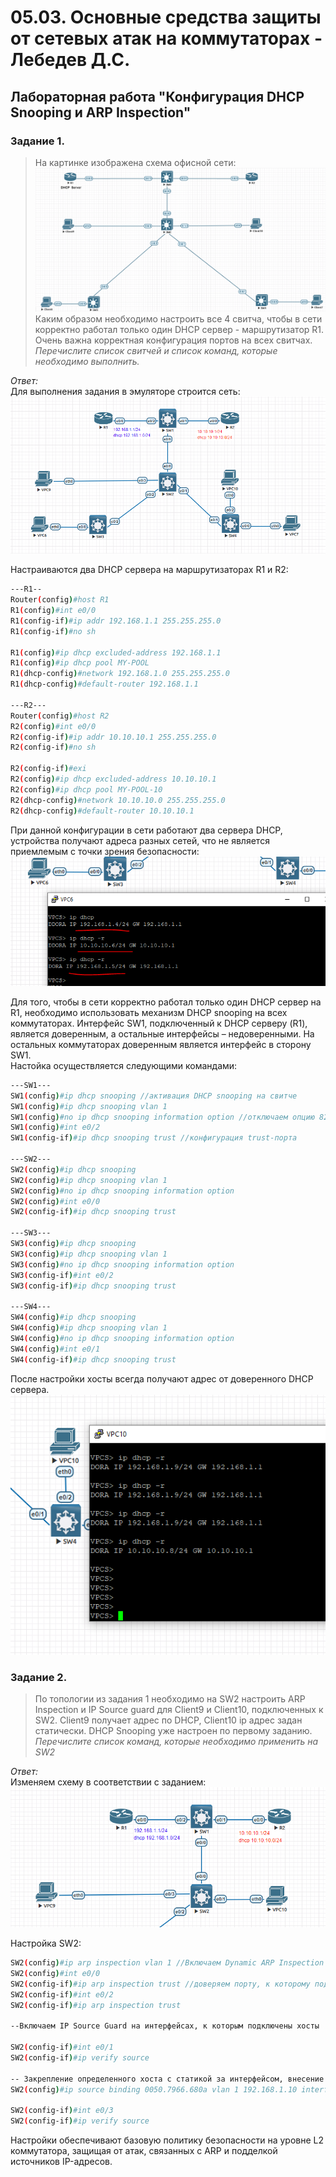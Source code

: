 # 05.03. Основные средства защиты от сетевых атак на коммутаторах - Лебедев Д.С.
## Лабораторная работа "Конфигурация DHCP Snooping и ARP Inspection"
### Задание 1.
> На картинке изображена схема офисной сети:  
> ![](_att/0503-00-00.png)  
> Каким образом необходимо настроить все 4 свитча, чтобы в сети корректно работал только один DHCP сервер - маршрутизатор R1. Очень важна корректная конфигурация портов на всех свитчах.  
> *Перечислите список свитчей и список команд, которые необходимо выполнить.*

*Ответ:*  
Для выполнения задания в эмуляторе строится сеть:  
![](_att/0503-01-00.png)

Настраиваются два DHCP сервера на маршрутизаторах R1 и R2:  
```sh
---R1--
Router(config)#host R1
R1(config)#int e0/0
R1(config-if)#ip addr 192.168.1.1 255.255.255.0
R1(config-if)#no sh

R1(config)#ip dhcp excluded-address 192.168.1.1
R1(config)#ip dhcp pool MY-POOL
R1(dhcp-config)#network 192.168.1.0 255.255.255.0
R1(dhcp-config)#default-router 192.168.1.1

---R2---
Router(config)#host R2
R2(config)#int e0/0
R2(config-if)#ip addr 10.10.10.1 255.255.255.0
R2(config-if)#no sh

R2(config-if)#exi
R2(config)#ip dhcp excluded-address 10.10.10.1
R2(config)#ip dhcp pool MY-POOL-10
R2(dhcp-config)#network 10.10.10.0 255.255.255.0
R2(dhcp-config)#default-router 10.10.10.1
```

При данной конфигурации в сети работают два сервера DHCP, устройства получают адреса разных сетей, что не является приемлемым с точки зрения безопасности:  
![](_att/0503-01-01.png)

Для того, чтобы в сети корректно работал только один DHCP сервер на R1, необходимо использовать механизм DHCP snooping на всех коммутаторах. 
Интерфейс SW1, подключенный к DHCP серверу (R1), является доверенным, а остальные интерфейсы – недоверенными. На остальных коммутаторах доверенным является интерфейс в сторону SW1.  
Настойка осуществляется следующими командами:  
```sh
---SW1---
SW1(config)#ip dhcp snooping //активация DHCP snooping на свитче
SW1(config)#ip dhcp snooping vlan 1
SW1(config)#no ip dhcp snooping information option //отключаем опцию 82
SW1(config)#int e0/2
SW1(config-if)#ip dhcp snooping trust //конфигурация trust-порта

---SW2---
SW2(config)#ip dhcp snooping
SW2(config)#ip dhcp snooping vlan 1
SW2(config)#no ip dhcp snooping information option
SW2(config)#int e0/0
SW2(config-if)#ip dhcp snooping trust

---SW3---
SW3(config)#ip dhcp snooping
SW3(config)#ip dhcp snooping vlan 1
SW3(config)#no ip dhcp snooping information option
SW3(config-if)#int e0/2
SW3(config-if)#ip dhcp snooping trust

---SW4---
SW4(config)#ip dhcp snooping
SW4(config)#ip dhcp snooping vlan 1
SW4(config)#no ip dhcp snooping information option
SW4(config)#int e0/1
SW4(config-if)#ip dhcp snooping trust
```

После настройки хосты всегда получают адрес от доверенного DHCP сервера.  
![](_att/0503-01-02.png)  
### Задание 2.
> По топологии из задания 1 необходимо на SW2 настроить ARP Inspection и IP Source guard для Client9 и Client10, подключенных к SW2. Client9 получает адрес по DHCP, Client10 ip адрес задан статически. DHCP Snooping уже настроен по первому заданию.  
> *Перечислите список команд, которые необходимо применить на SW2*

*Ответ:*  
Изменяем схему в соответствии с заданием:  
![](_att/0503-02-00.png)  

Настройка SW2:  
```sh
SW2(config)#ip arp inspection vlan 1 //Включаем Dynamic ARP Inspection на коммутаторе
SW2(config)#int e0/0
SW2(config-if)#ip arp inspection trust //доверяем порту, к которому подключён другой коммутатор
SW2(config-if)#int e0/2
SW2(config-if)#ip arp inspection trust

--Включаем IP Source Guard на интерфейсах, к которым подключены хосты

SW2(config-if)#int e0/1
SW2(config-if)#ip verify source

-- Закрепление определенного хоста с статикой за интерфейсом, внесение записи в БД
SW2(config)#ip source binding 0050.7966.680a vlan 1 192.168.1.10 interface e0/1

SW2(config-if)#int e0/3
SW2(config-if)#ip verify source
```

Настройки обеспечивают базовую политику безопасности на уровне L2 коммутатора, защищая от атак, связанных с ARP и подделкой источников IP-адресов.